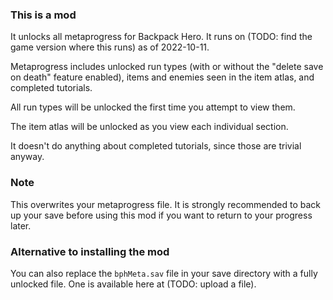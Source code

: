 ### This is a mod

It unlocks all metaprogress for Backpack Hero. It runs on (TODO: find the game version where this runs) as of 2022-10-11.

Metaprogress includes unlocked run types (with or without the "delete save on death" feature enabled), items and enemies seen in the item atlas, and completed tutorials.

All run types will be unlocked the first time you attempt to view them.

The item atlas will be unlocked as you view each individual section.

It doesn't do anything about completed tutorials, since those are trivial anyway.

### Note

This overwrites your metaprogress file. It is strongly recommended to back up your save before using this mod if you want to return to your progress later.

### Alternative to installing the mod

You can also replace the `bphMeta.sav` file in your save directory with a fully unlocked file. One is available here at (TODO: upload a file).
